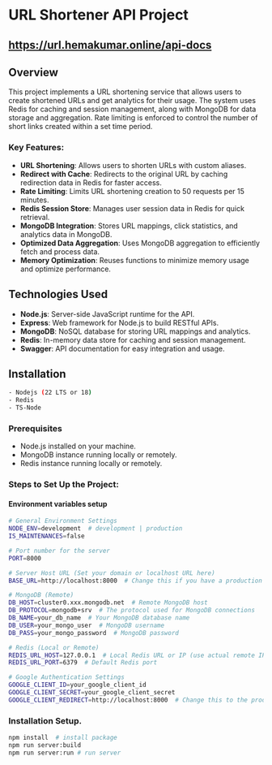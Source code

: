 # URL Shortener API Project

## https://url.hemakumar.online/api-docs


## Overview

This project implements a URL shortening service that allows users to create shortened URLs and get analytics for their usage. The system uses Redis for caching and session management, along with MongoDB for data storage and aggregation. Rate limiting is enforced to control the number of short links created within a set time period.

### Key Features:
- **URL Shortening**: Allows users to shorten URLs with custom aliases.
- **Redirect with Cache**: Redirects to the original URL by caching redirection data in Redis for faster access.
- **Rate Limiting**: Limits URL shortening creation to 50 requests per 15 minutes.
- **Redis Session Store**: Manages user session data in Redis for quick retrieval.
- **MongoDB Integration**: Stores URL mappings, click statistics, and analytics data in MongoDB.
- **Optimized Data Aggregation**: Uses MongoDB aggregation to efficiently fetch and process data.
- **Memory Optimization**: Reuses functions to minimize memory usage and optimize performance.

## Technologies Used

- **Node.js**: Server-side JavaScript runtime for the API.
- **Express**: Web framework for Node.js to build RESTful APIs.
- **MongoDB**: NoSQL database for storing URL mappings and analytics.
- **Redis**: In-memory data store for caching and session management.
- **Swagger**: API documentation for easy integration and usage.

## Installation

```sh
- Nodejs (22 LTS or 18)
- Redis
- TS-Node
```


### Prerequisites
- Node.js installed on your machine.
- MongoDB instance running locally or remotely.
- Redis instance running locally or remotely.

### Steps to Set Up the Project:

#### Environment variables setup

```sh
# General Environment Settings
NODE_ENV=development  # development | production
IS_MAINTENANCES=false

# Port number for the server
PORT=8000

# Server Host URL (Set your domain or localhost URL here)
BASE_URL=http://localhost:8000  # Change this if you have a production URL

# MongoDB (Remote)
DB_HOST=cluster0.xxx.mongodb.net  # Remote MongoDB host
DB_PROTOCOL=mongodb+srv  # The protocol used for MongoDB connections
DB_NAME=your_db_name  # Your MongoDB database name
DB_USER=your_mongo_user  # MongoDB username
DB_PASS=your_mongo_password  # MongoDB password

# Redis (Local or Remote)
REDIS_URL_HOST=127.0.0.1  # Local Redis URL or IP (use actual remote IP if Redis is remote)
REDIS_URL_PORT=6379  # Default Redis port

# Google Authentication Settings
GOOGLE_CLIENT_ID=your_google_client_id
GOOGLE_CLIENT_SECRET=your_google_client_secret
GOOGLE_CLIENT_REDIRECT=http://localhost:8000  # Change this to the production URL if needed


```

### Installation Setup.

```sh
npm install  # install package
npm run server:build 
npm run server:run # run server
```